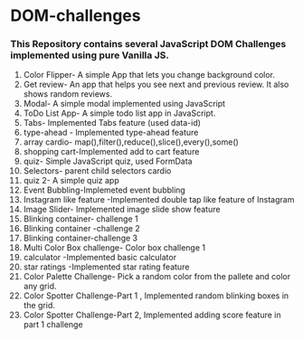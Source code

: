 # DOM-challenges
### This Repository contains several JavaScript DOM Challenges implemented using pure Vanilla JS.
1. Color Flipper- A simple App that lets you change background color. 
2. Get review- An app that helps you see next and previous review. It also shows random reviews.
3. Modal- A simple modal implemented using JavaScript 
4. ToDo List App- A simple todo list app in JavaScript.
5. Tabs- Implemented Tabs feature (used data-id)
6. type-ahead - Implemented type-ahead feature
7. array cardio- map(),filter(),reduce(),slice(),every(),some()
8. shopping cart-Implemented add to cart feature
9. quiz- Simple JavaScript quiz, used FormData
10. Selectors- parent child selectors cardio
11. quiz 2- A simple quiz app
12. Event Bubbling-Implemeted event bubbling
13. Instagram like feature -Implemented double tap like feature of Instagram
14. Image Slider- Implemented image slide show feature
15. Blinking container- challenge 1
16. Blinking container -challenge 2
17. Blinking container-challenge 3
18. Multi Color Box challenge- Color box challenge 1
19. calculator -Implemented basic calculator
20. star ratings -Implemented star rating feature
21. Color Palette Challenge- Pick a random color from the pallete and color any grid.
22. Color Spotter Challenge-Part 1 , Implemented random blinking boxes in the grid.
23. Color Spotter Challenge-Part 2, Implemented adding score feature in part 1 challenge
